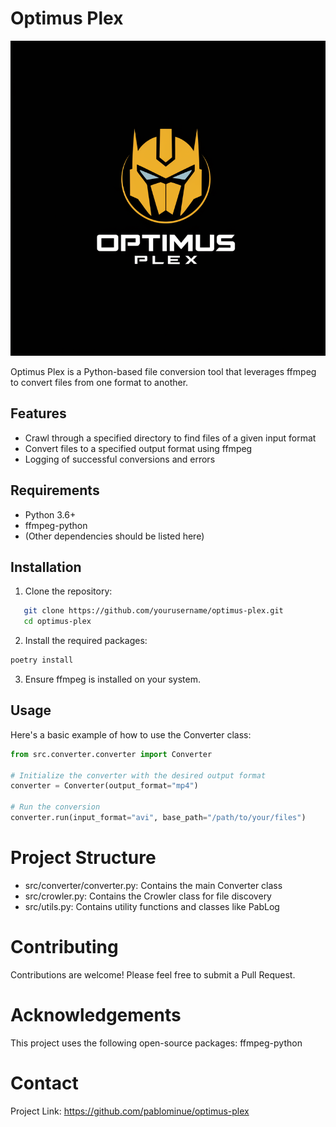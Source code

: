 # Optimus Plex
![Optimus Plex](src/assets/optimus-plex.png)

Optimus Plex is a Python-based file conversion tool that leverages ffmpeg to convert files from one format to another.

## Features

- Crawl through a specified directory to find files of a given input format
- Convert files to a specified output format using ffmpeg
- Logging of successful conversions and errors

## Requirements

- Python 3.6+
- ffmpeg-python
- (Other dependencies should be listed here)

## Installation

1. Clone the repository:
```bash
   git clone https://github.com/yourusername/optimus-plex.git
   cd optimus-plex
   ```

2. Install the required packages:
```bash	
poetry install
```

3. Ensure ffmpeg is installed on your system.

## Usage

Here's a basic example of how to use the Converter class:

```python
from src.converter.converter import Converter

# Initialize the converter with the desired output format
converter = Converter(output_format="mp4")

# Run the conversion
converter.run(input_format="avi", base_path="/path/to/your/files")

```

# Project Structure

- src/converter/converter.py: Contains the main Converter class
- src/crowler.py: Contains the Crowler class for file discovery
- src/utils.py: Contains utility functions and classes like PabLog


# Contributing
Contributions are welcome! Please feel free to submit a Pull Request.

# Acknowledgements
This project uses the following open-source packages:
ffmpeg-python


# Contact
Project Link: https://github.com/pablominue/optimus-plex